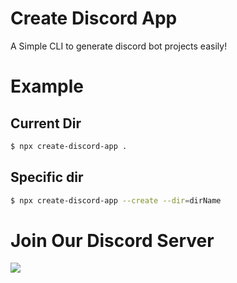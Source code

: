 # Create Discord App
A Simple CLI to generate discord bot projects easily!

# Example
## Current Dir
```sh
$ npx create-discord-app .
```

## Specific dir
```sh
$ npx create-discord-app --create --dir=dirName
```

# Join Our Discord Server
[![](https://i.imgur.com/f6hNUfc.png)](https://discord.gg/2SUybzb)
